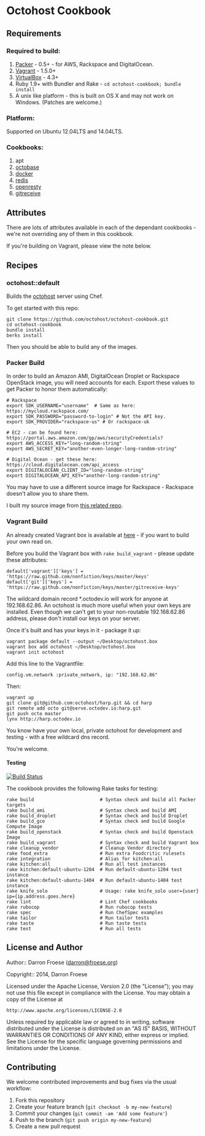 Octohost Cookbook
=================

Requirements
------------

### Required to build:

1. [Packer](http://www.packer.io/downloads.html) - 0.5+ - for AWS, Rackspace and DigitalOcean.
2. [Vagrant](http://www.vagrantup.com/downloads.html) - 1.5.0+
3. [VirtualBox](https://www.virtualbox.org/wiki/Downloads) - 4.3+
4. Ruby 1.9+ with Bundler and Rake - `cd octohost-cookbook; bundle install`
5. A unix like platform - this is built on OS X and may not work on Windows. \(Patches are welcome.\)

### Platform:

Supported on Ubuntu 12.04LTS and 14.04LTS.

### Cookbooks:

1. apt
2. [octobase](https://github.com/darron/octobase-cookbook)
3. [docker](https://github.com/darron/docker-cookbook)
4. [redis](https://github.com/darron/redis-cookbook)
5. [openresty](https://github.com/darron/openresty-cookbook)
6. [gitreceive](https://github.com/darron/gitreceive-cookbook)

Attributes
----------

There are lots of attributes available in each of the dependant cookbooks - we're not overriding any of them in this cookbook.

If you're building on Vagrant, please view the note below.

Recipes
-------

### octohost::default

Builds the [octohost](https://www.octohost.io) server using Chef.

To get started with this repo:

```
git clone https://github.com/octohost/octohost-cookbook.git
cd octohost-cookbook
bundle install
berks install
```

Then you should be able to build any of the images.

### Packer Build

In order to build an Amazon AMI, DigitalOcean Droplet or Rackspace OpenStack image, you will need accounts for each. Export these values to get Packer to honor them automatically:

    # Rackspace
    export SDK_USERNAME="username"  # Same as here: https://mycloud.rackspace.com/
    export SDK_PASSWORD="password-to-login" # Not the API key.
    export SDK_PROVIDER="rackspace-us" # Or rackspace-uk

    # EC2 - can be found here: https://portal.aws.amazon.com/gp/aws/securityCredentials?
    export AWS_ACCESS_KEY="long-random-string"
    export AWS_SECRET_KEY="another-even-longer-long-random-string"

    # Digital Ocean - get these here: https://cloud.digitalocean.com/api_access
    export DIGITALOCEAN_CLIENT_ID="long-random-string"
    export DIGITALOCEAN_API_KEY="another-long-random-string"

You may have to use a different source image for Rackspace - Rackspace doesn't allow you to share them.

I built my source image from [this related repo](https://github.com/octohost/ubuntu-14.04).

### Vagrant Build

An already created Vagrant box is available at [here](https://github.com/octohost/octovagrant) - if you want to build your own read on.

Before you build the Vagrant box with `rake build_vagrant` - please update these attributes:

    default['vagrant']['keys'] = 'https://raw.github.com/nonfiction/keys/master/keys'
    default['git']['keys'] = 'https://raw.github.com/nonfiction/keys/master/gitreceive-keys'

The wildcard domain record *.octodev.io will work for anyone at 192.168.62.86. An octohost is much more useful when your own keys are installed. Even though we can't get to your non-routable 192.168.62.86 address, please don't install our keys on your server.

Once it's built and has your keys in it - package it up:

    vagrant package default --output ~/Desktop/octohost.box
    vagrant box add octohost ~/Desktop/octohost.box
    vagrant init octohost

Add this line to the Vagrantfile:

    config.vm.network :private_network, ip: "192.168.62.86"

Then:

    vagrant up
    git clone git@github.com:octohost/harp.git && cd harp
    git remote add octo git@serve.octodev.io:harp.git
    git push octo master
    lynx http://harp.octodev.io

You know have your own local, private octohost for development and testing - with a free wildcard dns record.

You're welcome.

#### Testing

[![Build Status](https://travis-ci.org/octohost/octohost-cookbook.png?branch=master)](https://travis-ci.org/octohost/octohost-cookbook)

The cookbook provides the following Rake tasks for testing:

    rake build                        # Syntax check and build all Packer targets
    rake build_ami                    # Syntax check and build AMI
    rake build_droplet                # Syntax check and build Droplet
    rake build_gce                    # Syntax check and build Google Compute Image
    rake build_openstack              # Syntax check and build Openstack Image
    rake build_vagrant                # Syntax check and build Vagrant box
    rake cleanup_vendor               # Cleanup Vendor directory
    rake food_extra                   # Run extra Foodcritic rulesets
    rake integration                  # Alias for kitchen:all
    rake kitchen:all                  # Run all test instances
    rake kitchen:default-ubuntu-1204  # Run default-ubuntu-1204 test instance
    rake kitchen:default-ubuntu-1404  # Run default-ubuntu-1404 test instance
    rake knife_solo                   # Usage: rake knife_solo user={user} ip={ip.address.goes.here}
    rake lint                         # Lint Chef cookbooks
    rake rubocop                      # Run rubocop tests
    rake spec                         # Run ChefSpec examples
    rake tailor                       # Run tailor tests
    rake taste                        # Run taste tests
    rake test                         # Run all tests

License and Author
------------------

Author:: Darron Froese (darron@froese.org)

Copyright:: 2014, Darron Froese

Licensed under the Apache License, Version 2.0 (the "License");
you may not use this file except in compliance with the License.
You may obtain a copy of the License at

    http://www.apache.org/licenses/LICENSE-2.0

Unless required by applicable law or agreed to in writing, software
distributed under the License is distributed on an "AS IS" BASIS,
WITHOUT WARRANTIES OR CONDITIONS OF ANY KIND, either express or implied.
See the License for the specific language governing permissions and
limitations under the License.

Contributing
------------

We welcome contributed improvements and bug fixes via the usual workflow:

1. Fork this repository
2. Create your feature branch (`git checkout -b my-new-feature`)
3. Commit your changes (`git commit -am 'Add some feature'`)
4. Push to the branch (`git push origin my-new-feature`)
5. Create a new pull request
